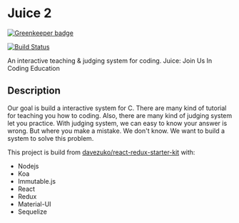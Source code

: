 Juice 2
=======

[![Greenkeeper badge](https://badges.greenkeeper.io/Juice-Online-Judge/Juice-Legacy-2.svg)](https://greenkeeper.io/)

[![Build Status](https://travis-ci.org/Sunday-Without-God/Juice.svg?branch=master)](https://travis-ci.org/Sunday-Without-God/Juice)

An interactive teaching & judging system for coding.
Juice: Join Us In Coding Education

## Description ##
Our goal is build a interactive system for C.
There are many kind of tutorial for teaching you how to coding.
Also, there are many kind of judging system let you practice.
With judging system, we can easy to know your answer is wrong.
But where you make a mistake. We don't know.
We want to build a system to solve this problem.

This project is build from [davezuko/react-redux-starter-kit](https://github.com/davezuko/react-redux-starter-kit) with:
- Nodejs
- Koa
- Immutable.js
- React
- Redux
- Material-UI
- Sequelize
